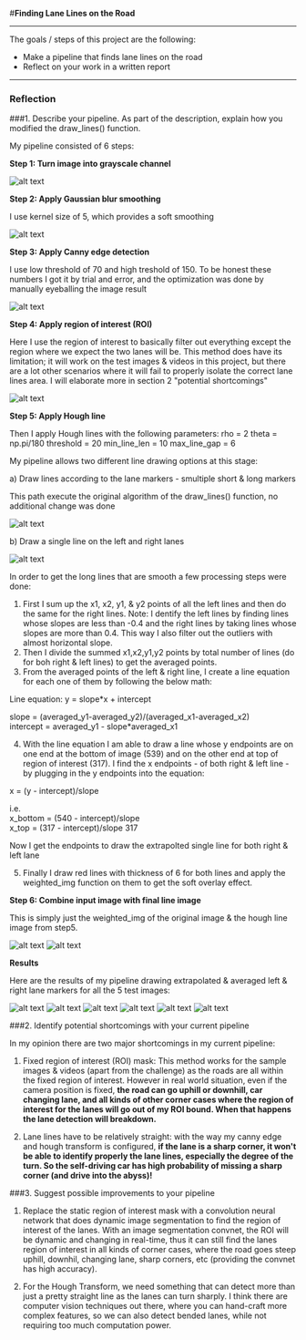 #**Finding Lane Lines on the Road** 

---

The goals / steps of this project are the following:
* Make a pipeline that finds lane lines on the road
* Reflect on your work in a written report


[//]: # (Image References)

[image1]: ./examples/grayscale.jpg "Grayscale"
[pipeline1]: ./pipeline_images/step1_gray.jpg "Grayscale pipeline"
[pipeline2]: ./pipeline_images/step2_gaussian.jpg "Gaussian pipeline"
[pipeline3]: ./pipeline_images/step3_canny.jpg "Canny pipeline"
[pipeline4]: ./pipeline_images/step4_roi.jpg "ROI pipeline"
[pipeline5a]: ./pipeline_images/step5a_hough_original.jpg "Hough original pipeline"
[pipeline5b]: ./pipeline_images/step5b_hough_straight_lines.jpg "Hough straight lines pipeline"
[pipeline6a]: ./pipeline_images/step6a_combined.jpg "Combined a pipeline"
[pipeline6b]: ./pipeline_images/step6b_combined.jpg "Combined b pipeline"
[annotated0]: ./annotated_images/annotated0.jpg "annotated"
[annotated1]: ./annotated_images/annotated1.jpg "annotated"
[annotated2]: ./annotated_images/annotated2.jpg "annotated"
[annotated3]: ./annotated_images/annotated3.jpg "annotated"
[annotated4]: ./annotated_images/annotated4.jpg "annotated"
[annotated5]: ./annotated_images/annotated5.jpg "annotated"
---

### Reflection

###1. Describe your pipeline. As part of the description, explain how you modified the draw_lines() function.

My pipeline consisted of 6 steps:

**Step 1: Turn image into grayscale channel**

![alt text][pipeline1]

**Step 2: Apply Gaussian blur smoothing**

I use kernel size of 5, which provides a soft smoothing

![alt text][pipeline2]

**Step 3: Apply Canny edge detection**

I use low threshold of 70 and high treshold of 150. To be honest these numbers I got it by trial and error, and the optimization was done by manually eyeballing the image result

![alt text][pipeline3]

**Step 4: Apply region of interest (ROI)**

Here I use the region of interest to basically filter out everything except the region where we expect the two lanes will be. This method does have its limitation; it will work on the test images & videos in this project, but there are a lot other scenarios where it will fail to properly isolate the correct lane lines area. I will elaborate more in section 2 "potential shortcomings"

![alt text][pipeline4]

**Step 5: Apply Hough line** 

Then I apply Hough lines with the following parameters:
    rho          = 2
    theta        = np.pi/180
    threshold    = 20
    min_line_len = 10
    max_line_gap = 6
    
My pipeline allows two different line drawing options at this stage:

a) Draw lines according to the lane markers - smultiple short & long markers

This path execute the original algorithm of the draw_lines() function, no additional change was done

![alt text][pipeline5a]

b) Draw a single line on the left and right lanes

![alt text][pipeline5b]

In order to get the long lines that are smooth a few processing steps were done:

1. First I sum up the x1, x2, y1, & y2 points of all the left lines and then do the same for the right lines. Note: I dentify the left lines by finding lines whose slopes are less than -0.4 and the right lines by taking lines whose slopes are more than 0.4. This way I also filter out the outliers with almost horizontal slope.
2. Then I divide the summed x1,x2,y1,y2 points by total number of lines (do for boh right & left lines) to get the averaged points.
3. From the averaged points of the left & right line, I create a line equation for each one of them by following the below math:

  Line equation: 
  y = slope*x + intercept

  slope = (averaged_y1-averaged_y2)/(averaged_x1-averaged_x2)</br>
  intercept = averaged_y1 - slope*averaged_x1

4. With the line equation I am able to draw a line whose y endpoints are on one end at the bottom of image (539) and on the other end at top of region of interest (317). I find the x endpoints - of both right & left line - by plugging in the y endpoints into the equation:

  x = (y - intercept)/slope
  
  i.e.</br>
  x_bottom = (540 - intercept)/slope</br> 
  x_top = (317 - intercept)/slope 317

  Now I get the endpoints to draw the extrapolted single line for both right & left lane

5. Finally I draw red lines with thickness of 6 for both lines and apply the weighted_img function on them to get the soft overlay effect.


**Step 6: Combine input image with final line image**

This is simply just the weighted_img of the original image & the hough line image from step5.


![alt text][pipeline6a] ![alt text][pipeline6b]

**Results**

Here are the results of my pipeline drawing extrapolated & averaged left & right lane markers for all the 5 test images:

![alt text][annotated0] ![alt text][annotated1] ![alt text][annotated2] ![alt text][annotated3] ![alt text][annotated4] ![alt text][annotated5]

###2. Identify potential shortcomings with your current pipeline

In my opinion there are two major shortcomings in my current pipeline:

1. Fixed region of interest (ROI) mask: This method works for the sample images & videos (apart from the challenge) as the roads are all within the fixed region of interest. However in real world situation, even if the camera position is fixed, **the road can go uphill or downhill, car changing lane, and all kinds of other corner cases where the region of interest for the lanes will go out of my ROI bound. When that happens the lane detection will breakdown.**

2. Lane lines have to be relatively straight: with the way my canny edge and hough transform is configured, **if the lane is a sharp corner, it won't be able to identify properly the lane lines, especially the degree of the turn. So the self-driving car has high probability of missing a sharp corner (and drive into the abyss)!**


###3. Suggest possible improvements to your pipeline

1. Replace the static region of interest mask with a convolution neural network that does dynamic image segmentation to find the region of interest of the lanes. With an image segmentation convnet, the ROI will be dynamic and changing in real-time, thus it can still find the lanes region of interest in all kinds of corner cases, where the road goes steep uphill, downhil, changing lane, sharp corners, etc (providing the convnet has high accuracy).

2. For the Hough Transform, we need something that can detect more than just a pretty straight line as the lanes can turn sharply. I think there are computer vision techniques out there, where you can hand-craft more complex features, so we can also detect bended lanes, while not requiring too much computation power.


